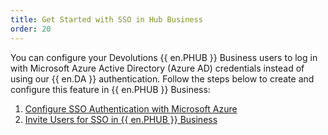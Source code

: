 ```yaml
---
title: Get Started with SSO in Hub Business
order: 20
---
```

You can configure your Devolutions {{ en.PHUB }} Business users to log in with Microsoft Azure Active Directory (Azure AD) credentials instead of using our {{ en.DA }} authentication. Follow the steps below to create and configure this feature in {{ en.PHUB }} Business:  

1. [Configure SSO Authentication with Microsoft Azure](/hub/getting-started/get-started-sso-hub-business/configure-sso-authentication-microsoft-azure/) 
1. [Invite Users for SSO in {{ en.PHUB }} Business](/hub/getting-started/get-started-sso-hub-business/invite-users-SSO-hub-business/) 